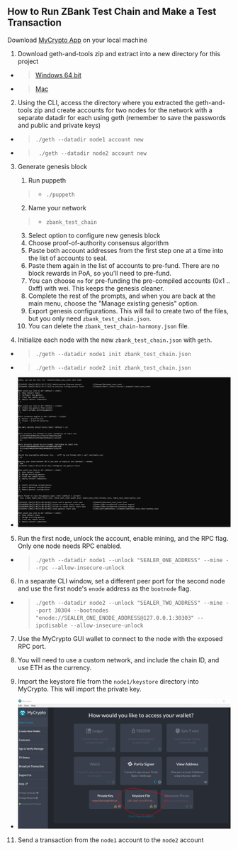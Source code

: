 ## How to Run ZBank Test Chain and Make a Test Transaction


Download [MyCrypto App](https://app.mycrypto.com/download-desktop-app) on your local machine 

1. Download geth-and-tools zip and extract into a new directory for this project
-   >[Windows 64 bit](https://gethstore.blob.core.windows.net/builds/geth-alltools-windows-amd64-1.9.7-a718daa6.zip)
-   >[Mac](https://gethstore.blob.core.windows.net/builds/geth-alltools-darwin-amd64-1.9.7-a718daa6.tar.gz)
    

2. Using the CLI, access the directory where you extracted the geth-and-tools zip and create accounts for two nodes for the network with a separate datadir for each using geth (remember to save the passwords and public and private keys)

-   >` ./geth --datadir node1 account new `

-   >` ./geth --datadir node2 account new`

3. Generate genesis block
    1. Run puppeth 
    >- `./puppeth`
    2. Name your network 
    >- `zbank_test_chain`
    3. Select option to configure new genesis block
    4. Choose proof-of-authority consensus algorithm
    5. Paste both account addresses from the first step one at a time into the list of accounts to seal.
    6. Paste them again in the list of accounts to pre-fund. There are no block rewards in PoA, so you'll need to pre-fund.
    7. You can choose `no` for pre-funding the pre-compiled accounts (0x1 .. 0xff) with wei. This keeps the genesis cleaner.
    8. Complete the rest of the prompts, and when you are back at the main menu, choose the "Manage existing genesis" option.
    9. Export genesis configurations. This will fail to create two of the files, but you only need `zbank_test_chain.json`.
    10. You can delete the `zbank_test_chain-harmony.json` file.

4. Initialize each node with the new `zbank_test_chain.json` with `geth`.

-   >`./geth --datadir node1 init zbank_test_chain.json`

-   >`./geth --datadir node2 init zbank_test_chain.json`

- ![Puppeth Config](./Screenshots/puppeth_config.png)
    
5. Run the first node, unlock the account, enable mining, and the RPC flag. Only one node needs RPC enabled.

-   >`./geth --datadir node1 --unlock "SEALER_ONE_ADDRESS" --mine --rpc --allow-insecure-unlock`

6. In a separate CLI window, set a different peer port for the second node and use the first node's `enode` address as the `bootnode` flag.

-   >`./geth --datadir node2 --unlock "SEALER_TWO_ADDRESS" --mine --port 30304 --bootnodes "enode://SEALER_ONE_ENODE_ADDRESS@127.0.0.1:30303" --ipcdisable --allow-insecure-unlock`

7. Use the MyCrypto GUI wallet to connect to the node with the exposed RPC port.

8. You will need to use a custom network, and include the chain ID, and use ETH as the currency.

10. Import the keystore file from the `node1/keystore` directory into MyCrypto. This will import the private key.

- ![Keystore Import](./Screenshots/keystore_import_mycrypto.png)

11. Send a transaction from the `node1` account to the `node2` account










